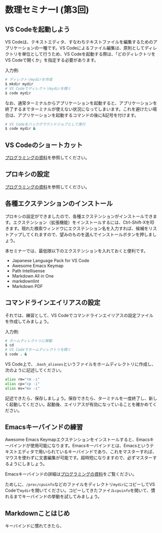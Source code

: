 # 数理セミナーI (第3回)

## VS Codeを起動しよう

VS Codeは、テキストエディタ、すなわちテキストファイルを編集するためのアプリケーションの一種です。VS Codeによるファイル編集は、原則としてディレクトリを単位として行うため、VS Codeを起動する際は、「どのディレクトリをVS Codeで開くか」を指定する必要があります。

入力例:

```bash
# ディレクトリmydirを作成
$ mkdir mydir
# VS Codeでディレクトリmydirを開く
$ code mydir
```

なお、通常ターミナルからアプリケーションを起動すると、アプリケーションを終了するまでターミナルが使えない状況になってしまいます。これを避けたい場合は、アプリケーションを起動するコマンドの後に&記号を付けます。

```bash
# VS Codeをバックグラウンドジョブとして実行
$ code mydir &
```

## VS Codeのショートカット

[プログラミングの資料](../programming2023/programming-2.md#vs-code-ショートカット)を参照してください。

## プロキシの設定

[プログラミングの資料](../programming2023/programming-2.md#プロキシの設定vs-code)を参照してください。

## 各種エクステンションのインストール

プロキシの設定ができましたので、各種エクステンションがインストールできます。エクステンション（拡張機能）をインストールするには、Ctrl-Shift-Xを叩きます。現れた検索ウィンドウにエクステンション名を入力すれば、候補をリストアップしてくれますので、望みのものを選んでインストールボタンを押しましょう。

本セミナーでは、最低限以下のエクステンションを入れておくと便利です。

+ Japanese Language Pack for VS Code
+ Awesome Emacs Keymap
+ Path Intellisense
+ Markdown All in One
+ markdownlint
+ Markdown PDF

## コマンドラインエイリアスの設定

それでは、練習として、VS Codeでコマンドラインエイリアスの設定ファイルを作成してみましょう。

入力例:

```bash
# ホームディレクトリに移動
$ cd
# VS Codeでホームディレクトリを開く
$ code . &
```

VS Code上で、`.bash_aliases`というファイルをホームディレクトリに作成し、次のように記述してください。

```bash
alias rm="rm -i"
alias cp="cp -i"
alias mv="mv -i"
```

記述できたら、保存しましょう。保存できたら、ターミナルを一度終了し、新しく起動してください。起動後、エイリアスが有効になっていることを確かめてください。

## Emacsキーバインドの練習

Awesome Emacs Keymapエクステンションをインストールすると、Emacsキーバインドが使用可能になります。Emacsキーバインドとは、Emacsというテキストエディタで用いられているキーバインドであり、これをマスターすれば、マウスを使わずに文書編集が可能です。超時短になりますので、必ずマスターするようにしましょう。

Emacsキーバインドの詳細は[プログラミングの資料](../programming2023/programming-2.md#emacsキーバインディング)をご覧ください。

ためしに、`/proc/cpuinfo`などのファイルをディレクトリ`mydir`にコピーしてVS Codeで`mydir`を開いてください。コピーしてきたファイル`cpuinfo`を開いて、慣れるまでキーバインドの挙動を試してみましょう。

## Markdownことはじめ

キーバインドに慣れてきたら、